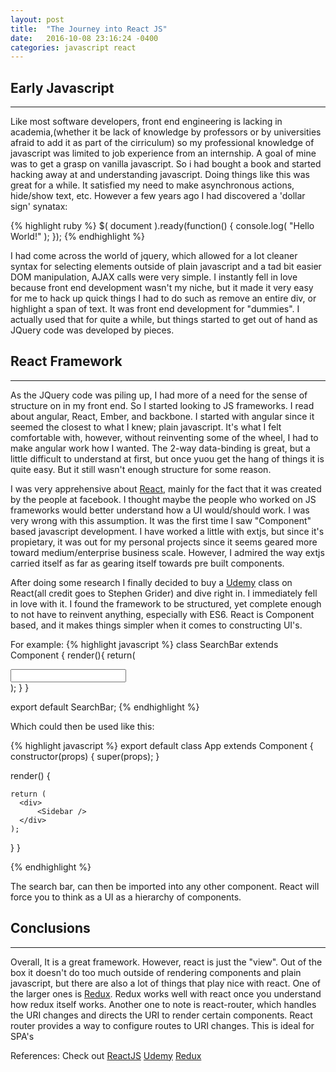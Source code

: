 ```yaml
---
layout: post
title:  "The Journey into React JS"
date:   2016-10-08 23:16:24 -0400
categories: javascript react
---
```


## Early Javascript
---
Like most software developers, front end engineering is lacking in academia,(whether it be lack of knowledge by professors or by universities afraid to add it as part of the cirriculum)
so my professional knowledge of javascript was limited to job experience from an internship. A goal of mine
was to get a grasp on vanilla javascript. So i had bought a book and started hacking away at and understanding javascript. Doing things like this was great for a while.
It satisfied my need to make asynchronous actions, hide/show text, etc. However a few years ago I had discovered a 'dollar sign' synatax:

{% highlight ruby %}
$( document ).ready(function() {
    console.log( "Hello World!" );
});
{% endhighlight %}

I had come across the world of jquery, which allowed for a lot cleaner syntax for selecting elements outside of plain javascript and a tad bit easier DOM manipulation, AJAX
calls were very simple. 
I instantly fell in love because front end
development wasn't my niche, but it made it very easy for me to hack up quick things I had to do such as remove an entire div, or highlight a span of text. It was front
end development for "dummies". I actually used that for quite a while, but things started to get out of hand as JQuery code was developed by pieces. 

## React Framework
---
As the JQuery code was piling up, I had more of a need for the sense of structure on in my front end. So I started looking to JS frameworks. I read about angular, React, Ember, and backbone. 
I started with angular since it seemed the closest to what I knew; plain javascript. It's what I felt comfortable with, however, without reinventing some of the wheel,
I had to make angular work how I wanted. The 2-way data-binding is great, but a little difficult to understand at first, but once yuou get the hang of things it is quite easy.
But it still wasn't enough structure for some reason.

I was very apprehensive about [React][react], mainly for the fact that it was created by the people at facebook. I thought maybe the people who worked on JS frameworks would
better understand how a UI would/should work. I was very wrong with this assumption. It was the first time I saw "Component" based javascript development. I have worked
a little with extjs, but since it's propietary, it was out for my personal projects since it seems geared more toward medium/enterprise business scale. However, I admired the way
extjs carried itself as far as gearing itself towards pre built components.

After doing some research I finally decided to buy a [Udemy][udemy] class on React(all credit goes to Stephen Grider) and dive right in. I immediately fell in love with it. I found the framework to be structured,
yet complete enough to not have to reinvent anything, especially with ES6. React is Component based, and it makes things simpler when it comes to constructing UI's.

For example:
{% highlight javascript %}
class SearchBar extends Component {
  render(){
    return(
      <div>
        <input type="text" className="form-control" />
      </div>
    );
  }
}

export default SearchBar;
{% endhighlight %}

Which could then be used like this:

{% highlight javascript %}
export default class App extends Component {
  constructor(props) {
    super(props);
  }


  render() {


    return (
      <div>
          <Sidebar />
      </div>
    );
  }
}

{% endhighlight %}

The search bar, can then be imported into any other component. React will force you to think as a UI as a hierarchy of components.

## Conclusions
---
Overall, It is a great framework. However, react is just the "view".  Out of the box it doesn't do too much outside of rendering components and plain javascript, but 
there are also a lot of things that play nice with react. One of the larger ones is [Redux][redux]. Redux works well with react once you understand how redux itself works.
Another one to note is react-router, which handles the URI changes and directs the URI to render certain components. React router provides a way to configure routes to URI changes. This is ideal for SPA's

References: 
Check out
[ReactJS][react]
[Udemy][udemy]
[Redux][redux]
 
 [react]: https://facebook.github.io/react/
 [udemy]:   https://www.udemy.com/react-redux
 [redux]:   http://redux.js.org/

